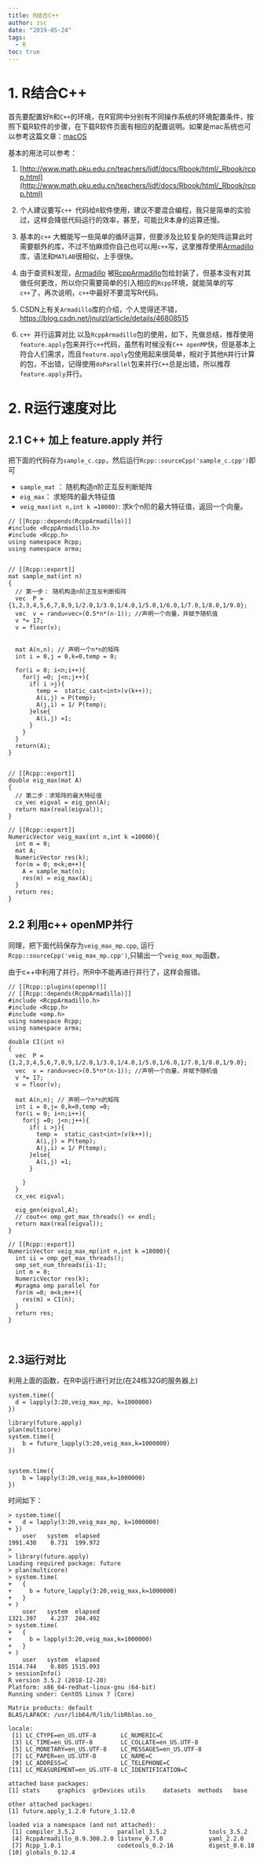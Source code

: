 ```yaml
---
title: R结合C++
author: zsc
date: "2019-05-24"
tags:
  - R
toc: true
---
```



# 1. R结合C++

首先要配置好`R`和`C++`的环境，在R官网中分别有不同操作系统的环境配置条件，按照下载R软件的步骤，在下载R软件页面有相应的配置说明。如果是mac系统也可以参考这篇文章：[macOS](http://thecoatlessprofessor.com/programming/r-compiler-tools-for-rcpp-on-macos/)

基本的用法可以参考：

1.  [http://www.math.pku.edu.cn/teachers/lidf/docs/Rbook/html/_Rbook/rcpp.html](http://www.math.pku.edu.cn/teachers/lidf/docs/Rbook/html/_Rbook/rcpp.html) 
2.  个人建议要写`c++ `代码给`R`软件使用，建议不要混合编程，我只是简单的实验过，这样会降低代码运行的效率，甚至，可能比R本身的运算还慢。
3. 基本的`c++` 大概能写一些简单的循环运算，但要涉及比较复杂的矩阵运算此时需要额外的库，不过不怕麻烦你自己也可以用`c++`写，这里推荐使用[Armadillo](http://arma.sourceforge.net/) 库，语法和`MATLAB`很相似，上手很快。

4. 由于查资料发现，[Armadillo](http://arma.sourceforge.net/) 被[RcppArmadillo](http://dirk.eddelbuettel.com/code/rcpp.armadillo.html)包给封装了，但基本没有对其做任何更改，所以你只需要简单的引入相应的`Rcpp`环境，就能简单的写`c++`了，再次说明，`c++`中最好不要混写R代码。

5. CSDN上有关`Armadillo`库的介绍，个人觉得还不错，https://blog.csdn.net/jnulzl/article/details/46808515

6. `c++ `并行运算对比 以及`RcppArmadillo`包的使用，如下，先做总结，推荐使用`feature.apply`包来并行`c++`代码，虽然有时候没有`C++ openMP`快，但是基本上符合人们需求，而且`feature.apply`包使用起来很简单，相对于其他`R`并行计算的包，不出错，记得使用`doParallel`包来并行`C++`总是出错，所以推荐`feature.apply`并行。




# 2. R运行速度对比

## 2.1 C++ 加上 feature.apply 并行

把下面的代码存为`sample_c.cpp`，然后运行`Rcpp::sourceCpp('sample_c.cpp')`即可

- `sample_mat` ： 随机构造n阶正互反判断矩阵
- `eig_max`：  求矩阵的最大特征值
- `veig_max(int n,int k =10000)`: 求k个n阶的最大特征值，返回一个向量。

```
// [[Rcpp::depends(RcppArmadillo)]]
#include <RcppArmadillo.h>
#include <Rcpp.h>
using namespace Rcpp;
using namespace arma;


// [[Rcpp::export]]
mat sample_mat(int n)
{
  // 第一步： 随机构造n阶正互反判断矩阵
  vec  P = {1,2,3,4,5,6,7,8,9,1/2.0,1/3.0,1/4.0,1/5.0,1/6.0,1/7.0,1/8.0,1/9.0};
  vec  v = randu<vec>(0.5*n*(n-1)); //声明一个向量，并赋予随机值
  v *= 17;
  v = floor(v);
  
  
  mat A(n,n); // 声明一个n*n的矩阵
  int i = 0,j = 0,k=0,temp = 0;
  
  for(i = 0; i<n;i++){
    for(j =0; j<n;j++){
      if( i >j){
        temp =  static_cast<int>(v(k++));
        A(i,j) = P(temp);
        A(j,i) = 1/ P(temp);
      }else{
        A(i,j) =1;
      }
    }
  }
  return(A);
}


// [[Rcpp::export]]
double eig_max(mat A)
{
  // 第二步：求矩阵的最大特征值
  cx_vec eigval = eig_gen(A);
  return max(real(eigval));
}

// [[Rcpp::export]]
NumericVector veig_max(int n,int k =10000){
  int m = 0;
  mat A;
  NumericVector res(k);
  for(m = 0; m<k;m++){
    A = sample_mat(n);
    res(m) = eig_max(A);
  }
  return res;
}
```

## 2.2 利用c++ openMP并行

同理，把下面代码保存为`veig_max_mp.cpp`, 运行	` Rcpp::sourceCpp('veig_max_mp.cpp')`,只输出一个`veig_max_mp`函数，

由于c++中利用了并行，所R中不能再进行并行了，这样会报错。

```
// [[Rcpp::plugins(openmp)]]
// [[Rcpp::depends(RcppArmadillo)]]
#include <RcppArmadillo.h>
#include <Rcpp.h>
#include <omp.h>
using namespace Rcpp;
using namespace arma;

double CI(int n)
{
  vec  P = {1,2,3,4,5,6,7,8,9,1/2.0,1/3.0,1/4.0,1/5.0,1/6.0,1/7.0,1/8.0,1/9.0};
  vec  v = randu<vec>(0.5*n*(n-1)); //声明一个向量，并赋予随机值
  v *= 17;
  v = floor(v);
  
  mat A(n,n); // 声明一个n*n的矩阵
  int i = 0,j= 0,k=0,temp =0;
  for(i = 0; i<n;i++){
    for(j =0; j<n;j++){
      if( i >j){
        temp =  static_cast<int>(v(k++));
        A(i,j) = P(temp);
        A(j,i) = 1/ P(temp);
      }else{
        A(i,j) =1;
      }
      
    }
  }
  cx_vec eigval;
  
  eig_gen(eigval,A);
  // cout<< omp_get_max_threads() << endl;
  return max(real(eigval));
}

// [[Rcpp::export]]
NumericVector veig_max_mp(int n,int k =10000){
  int ii = omp_get_max_threads();
  omp_set_num_threads(ii-1);
  int m = 0;
  NumericVector res(k);
  #pragma omp parallel for
  for(m =0; m<k;m++){
    res(m) = CI(n);
  }
  return res;
}



```

## 2.3运行对比

利用上面的函数，在R中运行进行对比(在24核32G的服务器上)

```
system.time({
  d = lapply(3:20,veig_max_mp, k=1000000)
})

library(future.apply)
plan(multicore)
system.time({
    b = future_lapply(3:20,veig_max,k=1000000)
})


system.time({
    b = lapply(3:20,veig_max,k=1000000)
})
```

时间如下：

```
> system.time({
+   d = lapply(3:20,veig_max_mp, k=1000000)
+ })
    user   system  elapsed 
1991.430    0.731  199.972 
> 
> library(future.apply)
Loading required package: future
> plan(multicore)
> system.time(
+   {
+     b = future_lapply(3:20,veig_max,k=1000000)
+   }
+ )
    user   system  elapsed 
1321.397    4.237  204.492 
> system.time(
+   {
+     b = lapply(3:20,veig_max,k=1000000)
+   }
+ )
    user   system  elapsed 
1514.744    0.805 1515.093 
> sessionInfo()
R version 3.5.2 (2018-12-20)
Platform: x86_64-redhat-linux-gnu (64-bit)
Running under: CentOS Linux 7 (Core)

Matrix products: default
BLAS/LAPACK: /usr/lib64/R/lib/libRblas.so_

locale:
 [1] LC_CTYPE=en_US.UTF-8       LC_NUMERIC=C              
 [3] LC_TIME=en_US.UTF-8        LC_COLLATE=en_US.UTF-8    
 [5] LC_MONETARY=en_US.UTF-8    LC_MESSAGES=en_US.UTF-8   
 [7] LC_PAPER=en_US.UTF-8       LC_NAME=C                 
 [9] LC_ADDRESS=C               LC_TELEPHONE=C            
[11] LC_MEASUREMENT=en_US.UTF-8 LC_IDENTIFICATION=C       

attached base packages:
[1] stats     graphics  grDevices utils     datasets  methods   base     

other attached packages:
[1] future.apply_1.2.0 future_1.12.0     

loaded via a namespace (and not attached):
 [1] compiler_3.5.2            parallel_3.5.2            tools_3.5.2              
 [4] RcppArmadillo_0.9.300.2.0 listenv_0.7.0             yaml_2.2.0               
 [7] Rcpp_1.0.1                codetools_0.2-16          digest_0.6.18            
[10] globals_0.12.4  
```



